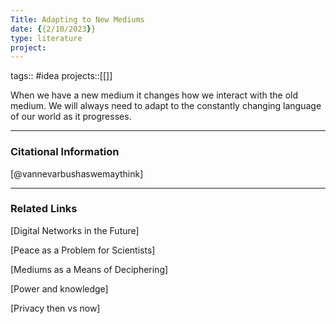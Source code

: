 ```yaml
---
Title: Adapting to New Mediums
date: {{2/10/2023}}
type: literature
project:
---
```

tags:: #idea 
projects::[[]]

When we have a new medium it changes how we interact with the old medium. We will always need to adapt to the constantly changing language of our world as it progresses.

---
### Citational Information

[@vannevarbushaswemaythink]

---

### Related Links

[Digital Networks in the Future]

[Peace as a Problem for Scientists]

[Mediums as a Means of Deciphering]

[Power and knowledge]

[Privacy then vs now]

